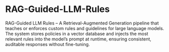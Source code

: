 # RAG-Guided-LLM-Rules
RAG-Guided LLM Rules – A Retrieval-Augmented Generation pipeline that teaches or enforces custom rules and guidelines for large language models. The system stores policies in a vector database and injects the most relevant rules into the model’s prompt at runtime, ensuring consistent, auditable responses without fine-tuning.
